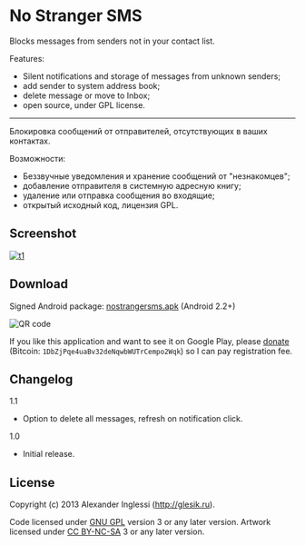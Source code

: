 # No Stranger SMS

Blocks messages from senders not in your contact list.

Features:

* Silent notifications and storage of messages from unknown senders;
* add sender to system address book;
* delete message or move to Inbox;
* open source, under GPL license.

---
Блокировка сообщений от отправителей, отсутствующих в ваших контактах.

Возможности:

* Беззвучные уведомления и хранение сообщений от "незнакомцев";
* добавление отправителя в системную адресную книгу;
* удаление или отправка сообщения во входящие;
* открытый исходный код, лицензия GPL.

## Screenshot

[![t1]][1]

[t1]: http://glesik.ru/wp-content/uploads/2013/08/nostrangersms_02-180x300.png
[1]: http://glesik.ru/wp-content/uploads/2013/08/nostrangersms_02.png

## Download

Signed Android package: [nostrangersms.apk](http://glesik.ru/playground/android/nostrangersms.apk) (Android 2.2+)

![QR code](http://glesik.ru/playground/android/nostrangersms_qr.png "QR code")

If you like this application and want to see it on Google Play, please [donate](https://www.paypal.com/cgi-bin/webscr?cmd=_s-xclick&hosted_button_id=JHX494AFDUU24) (Bitcoin: `1DbZjPqe4uaBv32deNqwbWUTrCempo2Wqk`) so I can pay registration fee.

## Changelog

1.1

 * Option to delete all messages, refresh on notification click.

1.0

 * Initial release.

## License

Copyright (c) 2013 Alexander Inglessi (http://glesik.ru).

Code licensed under [GNU GPL](http://www.gnu.org/licenses/gpl.html) version 3 or any later version. Artwork licensed under [CC BY-NC-SA](http://creativecommons.org/licenses/by-nc-sa/3.0/) 3 or any later version.
